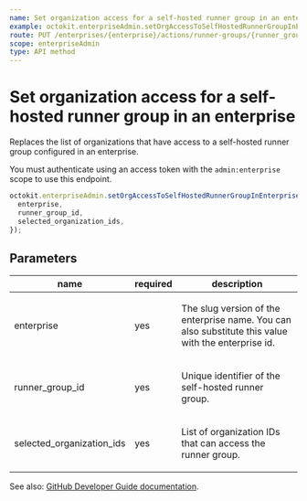 ```yaml
---
name: Set organization access for a self-hosted runner group in an enterprise
example: octokit.enterpriseAdmin.setOrgAccessToSelfHostedRunnerGroupInEnterprise({ enterprise, runner_group_id, selected_organization_ids })
route: PUT /enterprises/{enterprise}/actions/runner-groups/{runner_group_id}/organizations
scope: enterpriseAdmin
type: API method
---
```


# Set organization access for a self-hosted runner group in an enterprise

Replaces the list of organizations that have access to a self-hosted runner group configured in an enterprise.

You must authenticate using an access token with the `admin:enterprise` scope to use this endpoint.

```js
octokit.enterpriseAdmin.setOrgAccessToSelfHostedRunnerGroupInEnterprise({
  enterprise,
  runner_group_id,
  selected_organization_ids,
});
```

## Parameters

<table>
  <thead>
    <tr>
      <th>name</th>
      <th>required</th>
      <th>description</th>
    </tr>
  </thead>
  <tbody>
    <tr><td>enterprise</td><td>yes</td><td>

The slug version of the enterprise name. You can also substitute this value with the enterprise id.

</td></tr>
<tr><td>runner_group_id</td><td>yes</td><td>

Unique identifier of the self-hosted runner group.

</td></tr>
<tr><td>selected_organization_ids</td><td>yes</td><td>

List of organization IDs that can access the runner group.

</td></tr>
  </tbody>
</table>

See also: [GitHub Developer Guide documentation](https://developer.github.com/v3/enterprise-admin/actions/#set-organization-access-to-a-self-hosted-runner-group-in-an-enterprise).
